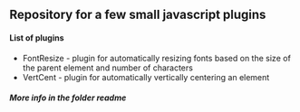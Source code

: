 ## Repository for a few small javascript plugins
#### List of plugins
* FontResize - plugin for automatically resizing fonts based on the size of the parent element and number of characters
* VertCent - plugin for automatically vertically centering an element

##### More info in the folder readme
